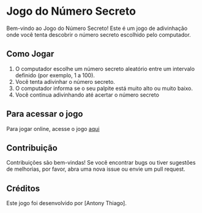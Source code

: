 # Jogo do Número Secreto

Bem-vindo ao Jogo do Número Secreto! Este é um jogo de adivinhação onde você tenta descobrir o número secreto escolhido pelo computador.

## Como Jogar

1. O computador escolhe um número secreto aleatório entre um intervalo definido (por exemplo, 1 a 100).
2. Você tenta adivinhar o número secreto.
3. O computador informa se o seu palpite está muito alto ou muito baixo.
4. Você continua adivinhando até acertar o número secreto

## Para acessar o jogo

Para jogar online, acesse o jogo [aqui](https://jogo-do-numero-secreto-alpha-mauve.vercel.app/)
## Contribuição

Contribuições são bem-vindas! Se você encontrar bugs ou tiver sugestões de melhorias, por favor, abra uma nova issue ou envie um pull request.

## Créditos

Este jogo foi desenvolvido por [Antony Thiago].
